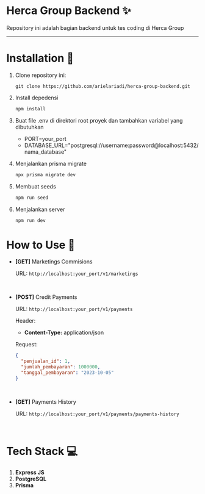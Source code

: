 # Herca Group Backend ✨

Repository ini adalah bagian backend untuk tes coding di Herca Group

---

# Installation 🚀

1. Clone repository ini:
   ```bask
   git clone https://github.com/arielariadi/herca-group-backend.git
   ```

2. Install depedensi
   ```bash
   npm install
   ```

3. Buat file .env di direktori root proyek dan tambahkan variabel yang dibutuhkan
   - PORT=your_port
   - DATABASE_URL="postgresql://username:password@localhost:5432/nama_database"
  
4. Menjalankan prisma migrate
   ```bash
   npx prisma migrate dev
   ```

5. Membuat seeds
   ```bash
   npm run seed
   ```

6. Menjalankan server
   ```bash
   npm run dev
   ```

# How to Use 🔎

* **[GET]** Marketings Commisions

  URL:
  `http://localhost:your_port/v1/marketings`

  <br>

* **[POST]** Credit Payments

  URL:
  `http://localhost:your_port/v1/payments`

  Header:
  * **Content-Type:** application/json
 
  Request:
  ```json
  {
    "penjualan_id": 1,
    "jumlah_pembayaran": 1000000,
    "tanggal_pembayaran": "2023-10-05"
  }
  ```

  <br>

* **[GET]** Payments History

  URL:
  `http://localhost:your_port/v1/payments/payments-history`

  <br>

# Tech Stack 💻
  1. **Express JS**
  2. **PostgreSQL**
  3. **Prisma**
